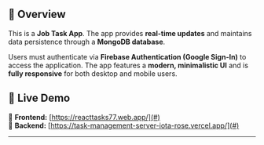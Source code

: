 ## 📌 Overview  
This is a **Job Task App**. The app provides **real-time updates** and maintains data persistence through a **MongoDB database**.  

Users must authenticate via **Firebase Authentication (Google Sign-In)** to access the application. The app features a **modern, minimalistic UI** and is **fully responsive** for both desktop and mobile users.  

## 🚀 Live Demo  
🔗 **Frontend:** [https://reacttasks77.web.app/](#)  
🔗 **Backend:** [https://task-management-server-iota-rose.vercel.app/](#)  

---

<!-- ## 📂 Table of Contents  
- [Features](#-features)  
- [Technologies Used](#-technologies-used)  
- [Installation](#-installation)   
- [License](#-license)  

---

## ✨ Features  
✔ **User Authentication** via Firebase (Google Sign-In)  
✔ **Task CRUD Operations** (Create, Read, Update, Delete)  
✔ **Drag-and-Drop Task Reordering**  
✔ **Real-time Updates & Persistence** (MongoDB + Express.js API)  
✔ **Optimistic UI Updates** (Frontend updates before server confirmation)  
✔ **Fully Responsive UI** (Desktop & Mobile)  
✔ **Dark Mode** (Optional)  
✔ **Task Due Dates with Color Indicators** (Overdue tasks turn red)  

---

## 🛠 Technologies Used  

### **Frontend:**  
- **React.js (Vite.js)** – UI Framework  
- **Firebase Authentication** – User Authentication   
- **Tailwind CSS / Styled Components** – UI Styling  
- **Axios** – API Requests  

### **Backend:**  
- **Node.js + Express.js** – Backend Framework  
- **MongoDB + Mongoose** – Database & ORM  
- **Firebase Admin SDK** – User Verification  
- **CORS & Helmet** – Security Middleware  
- **Dotenv** – Environment Variables  

---

## 📜 License  

This project is licensed under the **MIT License**.  

📌 **Developed by [AnantaBG](https://github.com/AnantaBG)**  


---

💬 **Feel free to contribute or provide feedback! 🚀**  

## 🛠 Installation  

### **1️⃣ Clone the Repository**  
```sh
git clone https://github.com/AnantaBG/TaskManagementBG
cd task-manager
 -->
